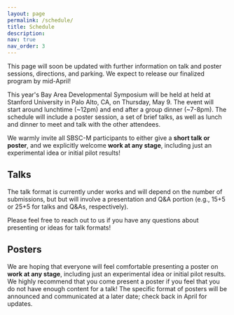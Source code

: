 ```yaml
---
layout: page
permalink: /schedule/
title: Schedule
description: 
nav: true
nav_order: 3
---
```


This page will soon be updated with further information on talk and poster sessions, directions, and parking. We expect to release our finalized program by mid-April!

This year's Bay Area Developmental Symposium will be held at held at Stanford University in Palo Alto, CA, on Thursday, May 9. The event will start around lunchtime (~12pm) and end after a group dinner (~7-8pm). The schedule will include a poster session, a set of brief talks, as well as lunch and dinner to meet and talk with the other attendees.

We warmly invite all SBSC-M participants to either give a <b>short talk or poster</b>, and we explicitly welcome <b>work at any stage</b>, including just an experimental idea or initial pilot results!

<h2>Talks</h2>
The talk format is currently under works and will depend on the number of submissions, but but will involve a presentation and Q&A portion (e.g., 15+5 or 25+5 for talks and Q&As, respectively).

Please feel free to reach out to us if you have any questions about presenting or ideas for talk formats!

<h2>Posters</h2>
We are hoping that everyone will feel comfortable presenting a poster on <b>work at any stage</b>, including just an experimental idea or initial pilot results. We highly recommend that you come present a poster if you feel that you do not have enough content for a talk! The specific format of posters will be announced and communicated at a later date; check back in April for updates.